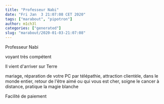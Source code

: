 ```yaml
---
title: "Professeur Nabi"
date: "Fri Jan  3 21:07:08 CET 2020"
tags: ["marabout", "pipotron"]
author: m1ch3l
categories: ["generated"]
slug: "marabout/2020-01-03-21:07:08"
---
```


Professeur Nabi

voyant très compétent

Il vient d'arriver sur Terre

mariage, réparation de votre PC par télépathie, attraction clientèle, dans le monde entier, retour de l'être aimé ou qui vous est cher, soigne le cancer à distance, pratique la magie blanche

Facilité de paiement
